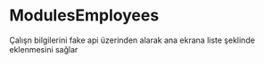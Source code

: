 # ModulesEmployees
Çalışn bilgilerini fake api üzerinden alarak ana ekrana liste şeklinde eklenmesini sağlar

